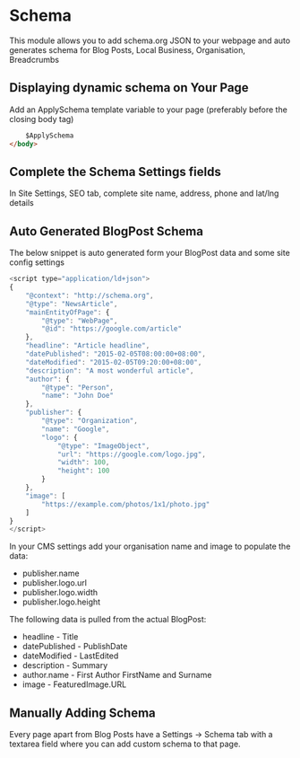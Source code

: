 # Schema

This module allows you to add schema.org JSON to your webpage and auto generates schema for Blog Posts, Local Business, Organisation, Breadcrumbs

## Displaying dynamic schema on Your Page

Add an ApplySchema template variable to your page (preferably before the closing body tag)

```html
    $ApplySchema
</body>
```

## Complete the Schema Settings fields

In Site Settings, SEO tab, complete site name, address, phone and lat/lng details

## Auto Generated BlogPost Schema

The below snippet is auto generated form your BlogPost data and some site config
settings

```javascript
<script type="application/ld+json">
{
    "@context": "http://schema.org",
    "@type": "NewsArticle",
    "mainEntityOfPage": {
        "@type": "WebPage",
        "@id": "https://google.com/article"
    },
    "headline": "Article headline",
    "datePublished": "2015-02-05T08:00:00+08:00",
    "dateModified": "2015-02-05T09:20:00+08:00",
    "description": "A most wonderful article",
    "author": {
        "@type": "Person",
        "name": "John Doe"
    },
    "publisher": {
        "@type": "Organization",
        "name": "Google",
        "logo": {
            "@type": "ImageObject",
            "url": "https://google.com/logo.jpg",
            "width": 100,
            "height": 100
        }
    },
    "image": [
        "https://example.com/photos/1x1/photo.jpg"
    ]
}
</script>
```

In your CMS settings add your organisation name and image to populate the data:

- publisher.name
- publisher.logo.url
- publisher.logo.width
- publisher.logo.height

The following data is pulled from the actual BlogPost:

- headline - Title
- datePublished - PublishDate
- dateModified - LastEdited
- description - Summary
- author.name - First Author FirstName and Surname
- image - FeaturedImage.URL

## Manually Adding Schema

Every page apart from Blog Posts have a Settings -> Schema tab with a textarea field where you can add custom schema to that page.
